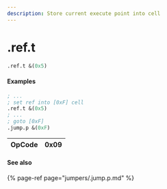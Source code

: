 ```yaml
---
description: Store current execute point into cell
---
```


# .ref.t

```scheme
.ref.t &(0x5)
```

#### **Examples**

```scheme
; ...
; set ref into [0xF] cell
.ref.t &(0x5)
; ...
; goto [0xF]
.jump.p &(0xF)
```

| OpCode | 0x09 |
| :--- | :--- |


#### See also

{% page-ref page="jumpers/.jump.p.md" %}



